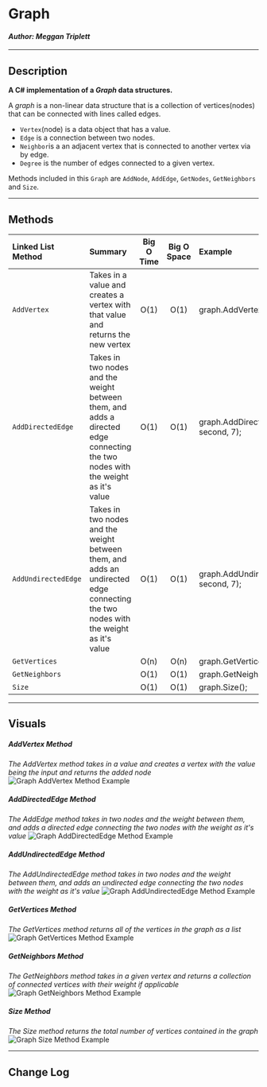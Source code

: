 # Graph
#### *Author: Meggan Triplett*

------------------------------

## Description

**A C# implementation of a *Graph* data structures.**

A *graph* is a non-linear data structure that is a collection of vertices(nodes) that can be connected with lines called edges.

- `Vertex`(node) is a data object that has a value.
- `Edge` is a connection between two nodes.
- `Neighbor`is a an adjacent vertex that is connected to another vertex via by edge.
- `Degree` is the number of edges connected to a given vertex.


Methods included in this `Graph` are `AddNode`, `AddEdge`, `GetNodes`, `GetNeighbors` and `Size`.

------------------------------

## Methods

| Linked List Method | Summary | Big O Time | Big O Space | Example | 
| :----------- | :----------- | :-------------: | :-------------: | :----------- |
| `AddVertex` | Takes in a value and creates a vertex with that value and returns the new vertex | O(1) | O(1) | graph.AddVertex(42); |
| `AddDirectedEdge` |Takes in two nodes and the weight between them, and adds a directed edge connecting the two nodes with the weight as it's value | O(1) | O(1) | graph.AddDirectedEdge(first, second, 7); |
| `AddUndirectedEdge` | Takes in two nodes and the weight between them, and adds an undirected edge connecting the two nodes with the weight as it's value | O(1) | O(1) | graph.AddUndirectedEdge(first, second, 7); |
| `GetVertices` | | O(n) | O(n) | graph.GetVertices(); |
| `GetNeighbors` | | O(1) | O(1) | graph.GetNeighbors(); |
| `Size` | | O(1) | O(1) | graph.Size(); |

------------------------------

## Visuals

##### AddVertex Method
*The AddVertex method takes in a value and creates a vertex with the value being the input and returns the added node*
![Graph AddVertex Method Example]()

##### AddDirectedEdge Method
*The AddEdge method takes in two nodes and the weight between them, and adds a directed edge connecting the two nodes with the weight as it's value*
![Graph AddDirectedEdge Method Example]()

##### AddUndirectedEdge Method
*The AddUndirectedEdge method takes in two nodes and the weight between them, and adds an undirected edge connecting the two nodes with the weight as it's value*
![Graph AddUndirectedEdge Method Example]()

##### GetVertices Method
*The GetVertices method returns all of the vertices in the graph as a list*
![Graph GetVertices Method Example]()

##### GetNeighbors Method
*The GetNeighbors method takes in a given vertex and returns a collection of connected vertices with their weight if applicable*
![Graph GetNeighbors Method Example]()

##### Size Method
*The Size method returns the total number of vertices contained in the graph*
![Graph Size Method Example]()

------------------------------

## Change Log